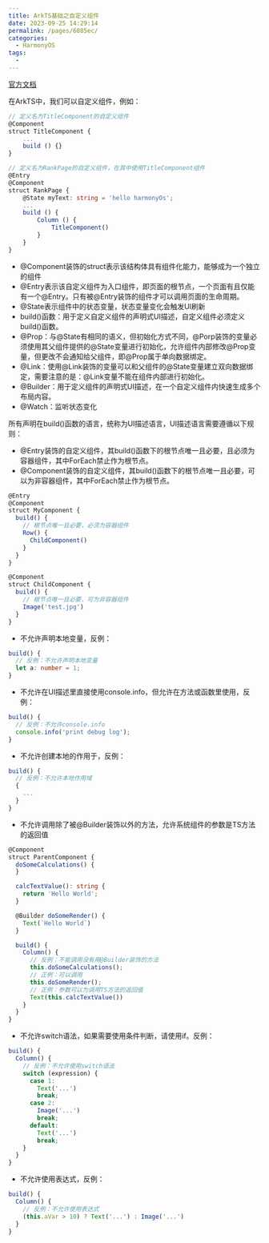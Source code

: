 ```yaml
---
title: ArkTS基础之自定义组件
date: 2023-09-25 14:29:14
permalink: /pages/6085ec/
categories:
  - HarmonyOS
tags:
  - 
---
```

[官方文档](https://developer.harmonyos.com/cn/docs/documentation/doc-guides-V3/arkts-create-custom-components-0000001473537046-V3)

在ArkTS中，我们可以自定义组件，例如：
```ts
// 定义名为TitleComponent的自定义组件
@Component
struct TitleComponent {
	...
	build () {}
}

// 定义名为RankPage的自定义组件，在其中使用TitleComponent组件
@Entry
@Component
struct RankPage {
	@State myText: string = 'hello harmonyOs';
	...
	build () {
		Column () {
			TitleComponent()
		}
	}
}
```
* @Component装饰的struct表示该结构体具有组件化能力，能够成为一个独立的组件
* @Entry表示该自定义组件为入口组件，即页面的根节点，一个页面有且仅能有一个@Entry。只有被@Entry装饰的组件才可以调用页面的生命周期。 
* @State表示组件中的状态变量，状态变量变化会触发UI刷新
* build()函数：用于定义自定义组件的声明式UI描述，自定义组件必须定义build()函数。
* @Prop：与@State有相同的语义，但初始化方式不同，@Porp装饰的变量必须使用其父组件提供的@State变量进行初始化，允许组件内部修改@Prop变量，但更改不会通知给父组件，即@Prop属于单向数据绑定。
* @Link：使用@Link装饰的变量可以和父组件的@State变量建立双向数据绑定，需要注意的是：@Link变量不能在组件内部进行初始化。
* @Builder：用于定义组件的声明式UI描述，在一个自定义组件内快速生成多个布局内容。
* @Watch：监听状态变化

所有声明在build()函数的语言，统称为UI描述语言，UI描述语言需要遵循以下规则：
* @Entry装饰的自定义组件，其build()函数下的根节点唯一且必要，且必须为容器组件，其中ForEach禁止作为根节点。
* @Component装饰的自定义组件，其build()函数下的根节点唯一且必要，可以为非容器组件，其中ForEach禁止作为根节点。
```ts
@Entry
@Component
struct MyComponent {
  build() {
    // 根节点唯一且必要，必须为容器组件
    Row() {
      ChildComponent() 
    }
  }
}

@Component
struct ChildComponent {
  build() {
    // 根节点唯一且必要，可为非容器组件
    Image('test.jpg')
  }
}
```
* 不允许声明本地变量，反例：
```ts
build() {
  // 反例：不允许声明本地变量
  let a: number = 1;
}
```
* 不允许在UI描述里直接使用console.info，但允许在方法或函数里使用，反例：
```ts
build() {
  // 反例：不允许console.info
  console.info('print debug log');
}
```
* 不允许创建本地的作用于，反例：
```ts
build() {
  // 反例：不允许本地作用域
  {
    ...
  }
}
```
* 不允许调用除了被@Builder装饰以外的方法，允许系统组件的参数是TS方法的返回值
```ts
@Component
struct ParentComponent {
  doSomeCalculations() {
  }

  calcTextValue(): string {
    return 'Hello World';
  }

  @Builder doSomeRender() {
    Text(`Hello World`)
  }

  build() {
    Column() {
      // 反例：不能调用没有用@Builder装饰的方法
      this.doSomeCalculations();
      // 正例：可以调用
      this.doSomeRender();
      // 正例：参数可以为调用TS方法的返回值
      Text(this.calcTextValue())
    }
  }
}
```
* 不允许switch语法，如果需要使用条件判断，请使用if。反例：
```ts
build() {
  Column() {
    // 反例：不允许使用switch语法
    switch (expression) {
      case 1:
        Text('...')
        break;
      case 2:
        Image('...')
        break;
      default:
        Text('...')
        break;
    }
  }
}
```
* 不允许使用表达式，反例：
```ts
build() {
  Column() {
    // 反例：不允许使用表达式
    (this.aVar > 10) ? Text('...') : Image('...')
  }
}
```